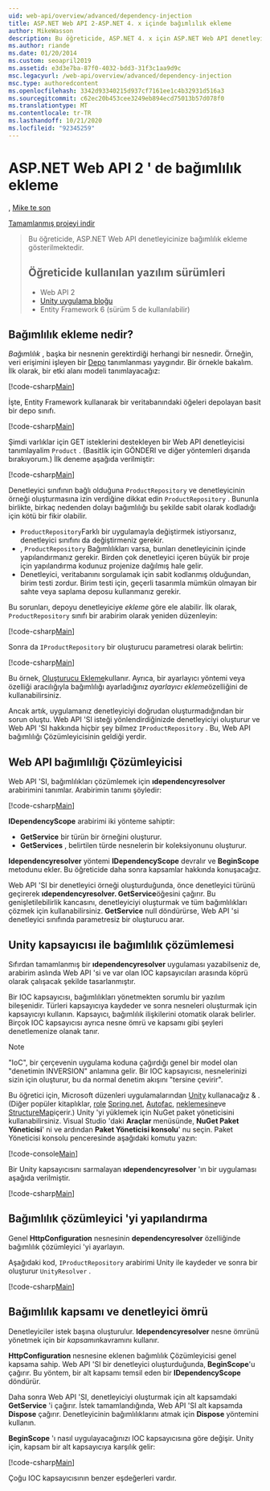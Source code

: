 ```yaml
---
uid: web-api/overview/advanced/dependency-injection
title: ASP.NET Web API 2-ASP.NET 4. x içinde bağımlılık ekleme
author: MikeWasson
description: Bu öğreticide, ASP.NET 4. x için ASP.NET Web API denetleyicinize bağımlılık ekleme gösterilmektedir.
ms.author: riande
ms.date: 01/20/2014
ms.custom: seoapril2019
ms.assetid: e3d3e7ba-87f0-4032-bdd3-31f3c1aa9d9c
msc.legacyurl: /web-api/overview/advanced/dependency-injection
msc.type: authoredcontent
ms.openlocfilehash: 3342d93340215d937cf7161ee1c4b32931d516a3
ms.sourcegitcommit: c62ec20b453cee3249eb894ecd75013b57d078f0
ms.translationtype: MT
ms.contentlocale: tr-TR
ms.lasthandoff: 10/21/2020
ms.locfileid: "92345259"
---
```

# <a name="dependency-injection-in-aspnet-web-api-2"></a>ASP.NET Web API 2 ' de bağımlılık ekleme

, [Mike te son](https://github.com/MikeWasson)

[Tamamlanmış projeyi indir](https://code.msdn.microsoft.com/ASP-NET-Web-API-Tutorial-468ee148)

> Bu öğreticide, ASP.NET Web API denetleyicinize bağımlılık ekleme gösterilmektedir.
> 
> ## <a name="software-versions-used-in-the-tutorial"></a>Öğreticide kullanılan yazılım sürümleri
> 
> 
> - Web API 2
> - [Unity uygulama bloğu](https://www.nuget.org/packages/Unity/)
> - Entity Framework 6 (sürüm 5 de kullanılabilir)

## <a name="what-is-dependency-injection"></a>Bağımlılık ekleme nedir?

*Bağımlılık* , başka bir nesnenin gerektirdiği herhangi bir nesnedir. Örneğin, veri erişimini işleyen bir [Depo](http://martinfowler.com/eaaCatalog/repository.html) tanımlanması yaygındır. Bir örnekle bakalım. İlk olarak, bir etki alanı modeli tanımlayacağız:

[!code-csharp[Main](dependency-injection/samples/sample1.cs)]

İşte, Entity Framework kullanarak bir veritabanındaki öğeleri depolayan basit bir depo sınıfı.

[!code-csharp[Main](dependency-injection/samples/sample2.cs)]

Şimdi varlıklar için GET isteklerini destekleyen bir Web API denetleyicisi tanımlayalim `Product` . (Basitlik için GÖNDERI ve diğer yöntemleri dışarıda bırakıyorum.) İlk deneme aşağıda verilmiştir:

[!code-csharp[Main](dependency-injection/samples/sample3.cs)]

Denetleyici sınıfının bağlı olduğuna `ProductRepository` ve denetleyicinin örneği oluşturmasına izin verdiğine dikkat edin `ProductRepository` . Bununla birlikte, birkaç nedenden dolayı bağımlılığı bu şekilde sabit olarak kodladığı için kötü bir fikir olabilir.

- `ProductRepository`Farklı bir uygulamayla değiştirmek istiyorsanız, denetleyici sınıfını da değiştirmeniz gerekir.
- , `ProductRepository` Bağımlılıkları varsa, bunları denetleyicinin içinde yapılandırmanız gerekir. Birden çok denetleyici içeren büyük bir proje için yapılandırma kodunuz projenize dağılmış hale gelir.
- Denetleyici, veritabanını sorgulamak için sabit kodlanmış olduğundan, birim testi zordur. Birim testi için, geçerli tasarımla mümkün olmayan bir sahte veya saplama deposu kullanmanız gerekir.

Bu sorunları, depoyu denetleyiciye *ekleme* göre ele alabilir. İlk olarak, `ProductRepository` sınıfı bir arabirim olarak yeniden düzenleyin:

[!code-csharp[Main](dependency-injection/samples/sample4.cs)]

Sonra da `IProductRepository` bir oluşturucu parametresi olarak belirtin:

[!code-csharp[Main](dependency-injection/samples/sample5.cs)]

Bu örnek, [Oluşturucu Ekleme](http://www.martinfowler.com/articles/injection.html#FormsOfDependencyInjection)kullanır. Ayrıca, bir ayarlayıcı yöntemi veya özelliği aracılığıyla bağımlılığı ayarladığınız *ayarlayıcı ekleme*özelliğini de kullanabilirsiniz.

Ancak artık, uygulamanız denetleyiciyi doğrudan oluşturmadığından bir sorun oluştu. Web API 'SI isteği yönlendirdiğinizde denetleyiciyi oluşturur ve Web API 'SI hakkında hiçbir şey bilmez `IProductRepository` . Bu, Web API bağımlılığı Çözümleyicisinin geldiği yerdir.

## <a name="the-web-api-dependency-resolver"></a>Web API bağımlılığı Çözümleyicisi

Web API 'SI, bağımlılıkları çözümlemek için **ıdependencyresolver** arabirimini tanımlar. Arabirimin tanımı şöyledir:

[!code-csharp[Main](dependency-injection/samples/sample6.cs)]

**IDependencyScope** arabirimi iki yönteme sahiptir:

- **GetService** bir türün bir örneğini oluşturur.
- **GetServices** , belirtilen türde nesnelerin bir koleksiyonunu oluşturur.

**Idependencyresolver** yöntemi **IDependencyScope** devralır ve **BeginScope** metodunu ekler. Bu öğreticide daha sonra kapsamlar hakkında konuşacağız.

Web API 'SI bir denetleyici örneği oluşturduğunda, önce denetleyici türünü geçirerek **ıdependencyresolver. GetService**öğesini çağırır. Bu genişletilebilirlik kancasını, denetleyiciyi oluşturmak ve tüm bağımlılıkları çözmek için kullanabilirsiniz. **GetService** null döndürürse, Web API 'si denetleyici sınıfında parametresiz bir oluşturucu arar.

## <a name="dependency-resolution-with-the-unity-container"></a>Unity kapsayıcısı ile bağımlılık çözümlemesi

Sıfırdan tamamlanmış bir **ıdependencyresolver** uygulaması yazabilseniz de, arabirim aslında Web API 'si ve var olan IOC kapsayıcıları arasında köprü olarak çalışacak şekilde tasarlanmıştır.

Bir IOC kapsayıcısı, bağımlılıkları yönetmekten sorumlu bir yazılım bileşenidir. Türleri kapsayıcıya kaydeder ve sonra nesneleri oluşturmak için kapsayıcıyı kullanın. Kapsayıcı, bağımlılık ilişkilerini otomatik olarak belirler. Birçok IOC kapsayıcısı ayrıca nesne ömrü ve kapsamı gibi şeyleri denetlemenize olanak tanır.

> [!NOTE]
> "IoC", bir çerçevenin uygulama koduna çağırdığı genel bir model olan "denetimin INVERSION" anlamına gelir. Bir IOC kapsayıcısı, nesnelerinizi sizin için oluşturur, bu da normal denetim akışını "tersine çevirir".

Bu öğretici için, Microsoft düzenleri uygulamalarından [Unity](https://msdn.microsoft.com/library/ff647202.aspx) kullanacağız &amp; . (Diğer popüler kitaplıklar, [role](http://www.castleproject.org/) [Spring.net](http://www.springframework.net/), [Autofac](https://code.google.com/p/autofac/), [neklemesine](http://www.ninject.org/)ve [StructureMap](http://structuremap.github.io/documentation/)içerir.) Unity 'yi yüklemek için NuGet paket yöneticisini kullanabilirsiniz. Visual Studio 'daki **Araçlar** menüsünde, **NuGet Paket Yöneticisi**' ni ve ardından **Paket Yöneticisi konsolu**' nu seçin. Paket Yöneticisi konsolu penceresinde aşağıdaki komutu yazın:

[!code-console[Main](dependency-injection/samples/sample7.cmd)]

Bir Unity kapsayıcısını sarmalayan **ıdependencyresolver** 'ın bir uygulaması aşağıda verilmiştir.

[!code-csharp[Main](dependency-injection/samples/sample8.cs)]

## <a name="configuring-the-dependency-resolver"></a>Bağımlılık çözümleyici 'yi yapılandırma

Genel **HttpConfiguration** nesnesinin **dependencyresolver** özelliğinde bağımlılık çözümleyici 'yi ayarlayın.

Aşağıdaki kod, `IProductRepository` arabirimi Unity ile kaydeder ve sonra bir oluşturur `UnityResolver` .

[!code-csharp[Main](dependency-injection/samples/sample9.cs)]

## <a name="dependency-scope-and-controller-lifetime"></a>Bağımlılık kapsamı ve denetleyici ömrü

Denetleyiciler istek başına oluşturulur. **Idependencyresolver** nesne ömrünü yönetmek için bir *kapsamın*kavramını kullanır.

**HttpConfiguration** nesnesine eklenen bağımlılık Çözümleyicisi genel kapsama sahip. Web API 'SI bir denetleyici oluşturduğunda, **BeginScope**'u çağırır. Bu yöntem, bir alt kapsamı temsil eden bir **IDependencyScope** döndürür.

Daha sonra Web API 'SI, denetleyiciyi oluşturmak için alt kapsamdaki **GetService** 'i çağırır. İstek tamamlandığında, Web API 'SI alt kapsamda **Dispose** çağırır. Denetleyicinin bağımlılıklarını atmak için **Dispose** yöntemini kullanın.

**BeginScope** 'ı nasıl uygulayacağınızı IOC kapsayıcısına göre değişir. Unity için, kapsam bir alt kapsayıcıya karşılık gelir:

[!code-csharp[Main](dependency-injection/samples/sample10.cs)]

Çoğu IOC kapsayıcısının benzer eşdeğerleri vardır.
